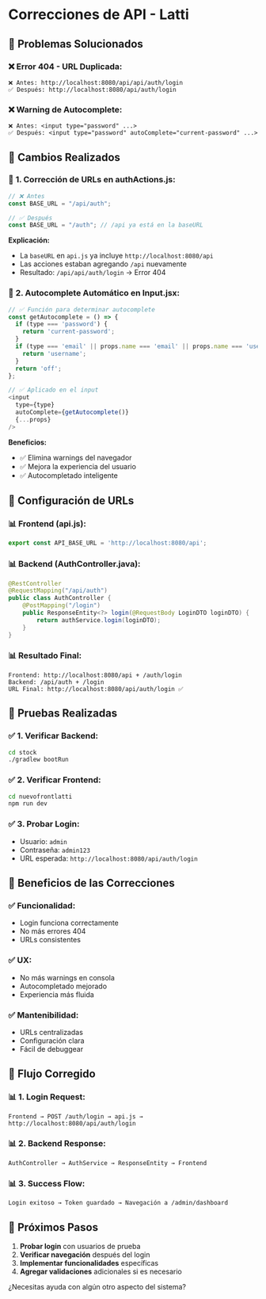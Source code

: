 # Correcciones de API - Latti

## 🐛 **Problemas Solucionados**

### ❌ **Error 404 - URL Duplicada:**
```
❌ Antes: http://localhost:8080/api/api/auth/login
✅ Después: http://localhost:8080/api/auth/login
```

### ❌ **Warning de Autocomplete:**
```
❌ Antes: <input type="password" ...>
✅ Después: <input type="password" autoComplete="current-password" ...>
```

## 🔧 **Cambios Realizados**

### 📝 **1. Corrección de URLs en authActions.js:**

```javascript
// ❌ Antes
const BASE_URL = "/api/auth";

// ✅ Después
const BASE_URL = "/auth"; // /api ya está en la baseURL
```

**Explicación:**
- La `baseURL` en `api.js` ya incluye `http://localhost:8080/api`
- Las acciones estaban agregando `/api` nuevamente
- Resultado: `/api/api/auth/login` → Error 404

### 📝 **2. Autocomplete Automático en Input.jsx:**

```javascript
// ✅ Función para determinar autocomplete
const getAutocomplete = () => {
  if (type === 'password') {
    return 'current-password';
  }
  if (type === 'email' || props.name === 'email' || props.name === 'username') {
    return 'username';
  }
  return 'off';
};

// ✅ Aplicado en el input
<input
  type={type}
  autoComplete={getAutocomplete()}
  {...props}
/>
```

**Beneficios:**
- ✅ Elimina warnings del navegador
- ✅ Mejora la experiencia del usuario
- ✅ Autocompletado inteligente

## 🎯 **Configuración de URLs**

### 📊 **Frontend (api.js):**
```javascript
export const API_BASE_URL = 'http://localhost:8080/api';
```

### 📊 **Backend (AuthController.java):**
```java
@RestController
@RequestMapping("/api/auth")
public class AuthController {
    @PostMapping("/login")
    public ResponseEntity<?> login(@RequestBody LoginDTO loginDTO) {
        return authService.login(loginDTO);
    }
}
```

### 📊 **Resultado Final:**
```
Frontend: http://localhost:8080/api + /auth/login
Backend: /api/auth + /login
URL Final: http://localhost:8080/api/auth/login ✅
```

## 🚀 **Pruebas Realizadas**

### ✅ **1. Verificar Backend:**
```bash
cd stock
./gradlew bootRun
```

### ✅ **2. Verificar Frontend:**
```bash
cd nuevofrontlatti
npm run dev
```

### ✅ **3. Probar Login:**
- Usuario: `admin`
- Contraseña: `admin123`
- URL esperada: `http://localhost:8080/api/auth/login`

## 🎯 **Beneficios de las Correcciones**

### ✅ **Funcionalidad:**
- Login funciona correctamente
- No más errores 404
- URLs consistentes

### ✅ **UX:**
- No más warnings en consola
- Autocompletado mejorado
- Experiencia más fluida

### ✅ **Mantenibilidad:**
- URLs centralizadas
- Configuración clara
- Fácil de debuggear

## 🔄 **Flujo Corregido**

### 📊 **1. Login Request:**
```
Frontend → POST /auth/login → api.js → http://localhost:8080/api/auth/login
```

### 📊 **2. Backend Response:**
```
AuthController → AuthService → ResponseEntity → Frontend
```

### 📊 **3. Success Flow:**
```
Login exitoso → Token guardado → Navegación a /admin/dashboard
```

## 🎯 **Próximos Pasos**

1. **Probar login** con usuarios de prueba
2. **Verificar navegación** después del login
3. **Implementar funcionalidades** específicas
4. **Agregar validaciones** adicionales si es necesario

¿Necesitas ayuda con algún otro aspecto del sistema? 